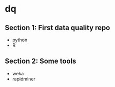 # dq

## Section 1: First data quality repo
- python
- R 
## Section 2: Some tools
- weka
- rapidminer
